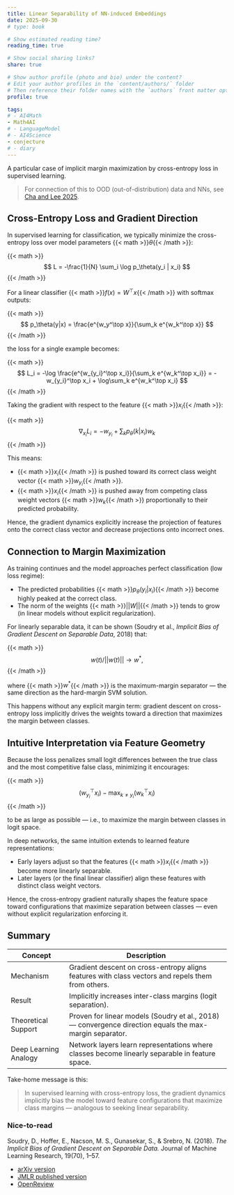 ```yaml
---
title: Linear Separability of NN-induced Embeddings
date: 2025-09-30
# type: book

# Show estimated reading time?
reading_time: true

# Show social sharing links?
share: true

# Show author profile (photo and bio) under the content?
# Edit your author profiles in the `content/authors/` folder
# Then reference their folder names with the `authors` front matter option above
profile: true

tags: 
# - AI4Math
- Math4AI
# - LanguageModel
# - AI4Science
- conjecture
# - diary
---
```


<!-- How does deep neural network do wonders on hard problems?  -->
A particular case of implicit margin maximization by cross-entropy loss in supervised learning.

<!--more-->

> For connection of this to OOD (out-of-distribution) data and NNs, see [Cha and Lee 2025](https://aiml-k.github.io/publication/2025icml-hildworkshop-linsep/).

## Cross-Entropy Loss and Gradient Direction

In supervised learning for classification, we typically minimize the cross-entropy loss over model parameters {{< math >}}$\theta${{< /math >}}:

{{< math >}}$$
L = -\frac{1}{N} \sum_i \log p_\theta(y_i | x_i)
$${{< /math >}}

For a linear classifier {{< math >}}$f(x) = W^\top x${{< /math >}} with softmax outputs:

{{< math >}}$$
p_\theta(y|x) = \frac{e^{w_y^\top x}}{\sum_k e^{w_k^\top x}}
$${{< /math >}}

the loss for a single example becomes:

{{< math >}}$$
L_i = -\log \frac{e^{w_{y_i}^\top x_i}}{\sum_k e^{w_k^\top x_i}} = -w_{y_i}^\top x_i + \log\sum_k e^{w_k^\top x_i}
$${{< /math >}}

Taking the gradient with respect to the feature {{< math >}}$x_i${{< /math >}}:

{{< math >}}$$
\nabla_{x_i} L_i = -w_{y_i} + \sum_k p_\theta(k|x_i) w_k
$${{< /math >}}

This means:
- {{< math >}}$x_i${{< /math >}} is pushed toward its correct class weight vector {{< math >}}$w_{y_i}${{< /math >}}.
- {{< math >}}$x_i${{< /math >}} is pushed away from competing class weight vectors {{< math >}}$w_k${{< /math >}} proportionally to their predicted probability.

Hence, the gradient dynamics explicitly increase the projection of features onto the correct class vector and decrease projections onto incorrect ones.

## Connection to Margin Maximization

As training continues and the model approaches perfect classification (low loss regime):
- The predicted probabilities {{< math >}}$p_\theta(y_i | x_i)${{< /math >}} become highly peaked at the correct class.
- The norm of the weights {{< math >}}$||W||${{< /math >}} tends to grow (in linear models without explicit regularization).

For linearly separable data, it can be shown (Soudry et al., *Implicit Bias of Gradient Descent on Separable Data*, 2018) that:

{{< math >}}$$
w(t) / ||w(t)|| \to w^*,
$${{< /math >}}

where {{< math >}}$w^*${{< /math >}} is the maximum-margin separator — the same direction as the hard-margin SVM solution.

This happens without any explicit margin term: gradient descent on cross-entropy loss implicitly drives the weights toward a direction that maximizes the margin between classes.

## Intuitive Interpretation via Feature Geometry

Because the loss penalizes small logit differences between the true class and the most competitive false class, minimizing it encourages:

{{< math >}}$$
(w_{y_i}^\top x_i) - \max_{k \ne y_i} (w_k^\top x_i)
$${{< /math >}}

to be as large as possible — i.e., to maximize the margin between classes in logit space.

In deep networks, the same intuition extends to learned feature representations:
- Early layers adjust so that the features {{< math >}}$x_i${{< /math >}} become more linearly separable.
- Later layers (or the final linear classifier) align these features with distinct class weight vectors.

Hence, the cross-entropy gradient naturally shapes the feature space toward configurations that maximize separation between classes — even without explicit regularization enforcing it.

## Summary

| Concept | Description |
|----------|--------------|
| Mechanism | Gradient descent on cross-entropy aligns features with class vectors and repels them from others. |
| Result | Implicitly increases inter-class margins (logit separation). |
| Theoretical Support | Proven for linear models (Soudry et al., 2018) — convergence direction equals the max-margin separator. |
| Deep Learning Analogy | Network layers learn representations where classes become linearly separable in feature space. |


Take-home message is this:

> In supervised learning with cross-entropy loss, the gradient dynamics implicitly bias the model toward feature configurations that maximize class margins — analogous to seeking linear separability.


### Nice-to-read

Soudry, D., Hoffer, E., Nacson, M. S., Gunasekar, S., & Srebro, N. (2018). *The Implicit Bias of Gradient Descent on Separable Data.* Journal of Machine Learning Research, 19(70), 1–57.  

- [arXiv version](https://arxiv.org/abs/1710.10345)  
- [JMLR published version](https://jmlr.org/papers/v19/18-188.html)  
- [OpenReview](https://openreview.net/pdf?id=r1q7n9gAb)